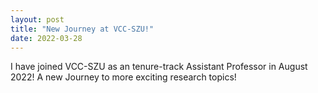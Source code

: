 ```yaml
---
layout: post
title: "New Journey at VCC-SZU!"
date: 2022-03-28
---
```


I have joined VCC-SZU as an tenure-track Assistant Professor in August 2022! A new Journey to more exciting research topics! 
